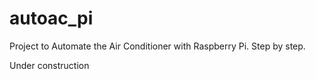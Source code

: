 # autoac_pi
Project to Automate the Air Conditioner with Raspberry Pi. Step by step.


Under construction
